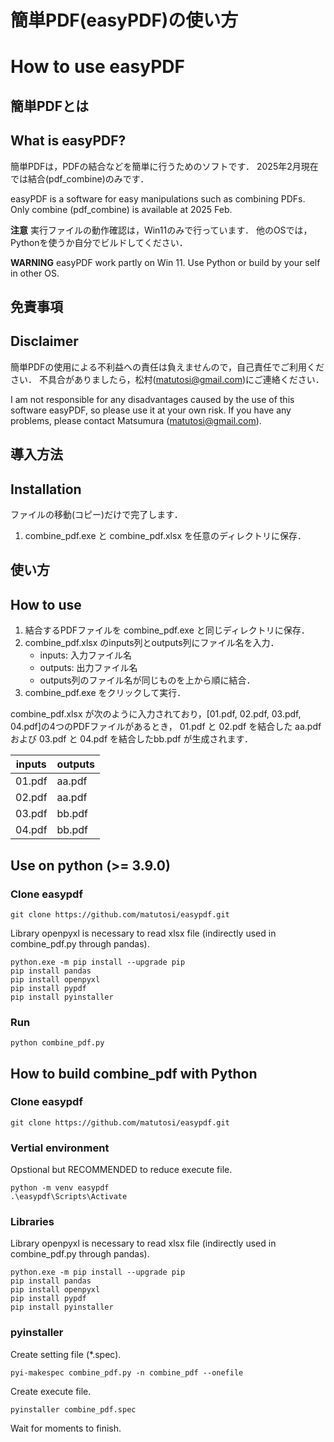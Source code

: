 # 簡単PDF(easyPDF)の使い方  
# How to use easyPDF  

## 簡単PDFとは   
## What is easyPDF?   

簡単PDFは，PDFの結合などを簡単に行うためのソフトです．
2025年2月現在では結合(pdf_combine)のみです．

easyPDF is a software for easy manipulations such as combining PDFs.
Only combine (pdf_combine) is available at 2025 Feb.


**注意**
実行ファイルの動作確認は，Win11のみで行っています．
他のOSでは，Pythonを使うか自分でビルドしてください．

**WARNING**
easyPDF work partly on Win 11. 
Use Python or build by your self in other OS.

## 免責事項   
## Disclaimer   

簡単PDFの使用による不利益への責任は負えませんので，自己責任でご利用ください．
不具合がありましたら，松村(matutosi@gmail.com)にご連絡ください．

I am not responsible for any disadvantages caused by the use of this software easyPDF, 
so please use it at your own risk.
If you have any problems, please contact Matsumura (matutosi@gmail.com).

## 導入方法   
## Installation   

ファイルの移動(コピー)だけで完了します．

1. combine_pdf.exe と combine_pdf.xlsx を任意のディレクトリに保存．   

## 使い方   
## How to use   

1. 結合するPDFファイルを combine_pdf.exe と同じディレクトリに保存．   
2. combine_pdf.xlsx のinputs列とoutputs列にファイル名を入力．
    - inputs: 入力ファイル名
    - outputs: 出力ファイル名
    - outputs列のファイル名が同じものを上から順に結合．
3. combine_pdf.exe をクリックして実行．

combine_pdf.xlsx が次のように入力されており，[01.pdf, 02.pdf, 03.pdf, 04.pdf]の4つのPDFファイルがあるとき，
01.pdf と 02.pdf を結合した aa.pdf および 03.pdf と 04.pdf を結合したbb.pdf が生成されます．

| inputs | outputs |
| ------ | ------- |
| 01.pdf | aa.pdf  |
| 02.pdf | aa.pdf  |
| 03.pdf | bb.pdf  |
| 04.pdf | bb.pdf  |

## Use on python (>= 3.9.0)

### Clone easypdf

```
git clone https://github.com/matutosi/easypdf.git
```

Library openpyxl is necessary to read xlsx file (indirectly used in combine_pdf.py through pandas).

```
python.exe -m pip install --upgrade pip
pip install pandas
pip install openpyxl
pip install pypdf
pip install pyinstaller
```

### Run

```
python combine_pdf.py
```

## How to build combine_pdf with Python

### Clone easypdf

```
git clone https://github.com/matutosi/easypdf.git
```

### Vertial environment

Opstional but RECOMMENDED to reduce execute file.

```
python -m venv easypdf
.\easypdf\Scripts\Activate
```


### Libraries

Library openpyxl is necessary to read xlsx file (indirectly used in combine_pdf.py through pandas).

```
python.exe -m pip install --upgrade pip
pip install pandas
pip install openpyxl
pip install pypdf
pip install pyinstaller
```

### pyinstaller

Create setting file (*.spec).

```
pyi-makespec combine_pdf.py -n combine_pdf --onefile
```

Create execute file.

```
pyinstaller combine_pdf.spec
```

Wait for moments to finish.
